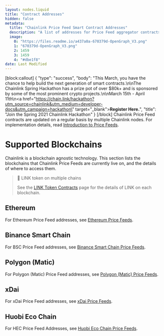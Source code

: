 ```yaml
---
layout: nodes.liquid
title: "Contract Addresses"
hidden: false
metadata: 
  title: "Chainlink Price Feed Smart Contract Addresses"
  description: "A list of addresses for Price Feed aggregator contracts on supported networks."
  image: 
    0: "https://files.readme.io/a437a0a-670379d-OpenGraph_V3.png"
    1: "670379d-OpenGraph_V3.png"
    2: 1459
    3: 1459
    4: "#dbe1f8"
date: Last Modified
---
```

[block:callout]
{
  "type": "success",
  "body": "This March, you have the chance to help build the next generation of smart contracts.\n\nThe Chainlink Spring Hackathon has a prize pot of over $80k+ and is sponsored by some of the most prominent crypto projects.\n\nMarch 15th - April 11th\n<a href=\"https://chain.link/hackathon?utm_source=chainlink&utm_medium=developer-docs&utm_campaign=hackathon\" target=\"_blank\"><b>Register Here.</b></a>",
  "title": "Join the Spring 2021 Chainlink Hackathon"
}
[/block]
Chainlink Price Feed contracts are updated on a regular basis by multiple Chainlink nodes. For implementation details, read [Introduction to Price Feeds](doc:using-chainlink-reference-contracts).

# Supported Blockchains

Chainlink is a blockchain agnostic technology. This section lists the blockchains that Chainlink Price Feeds are currently live on, and the details of where to access them.

> 📘 LINK token on multiple chains
>
> See the [LINK Token Contracts](doc:link-token-contracts) page for the details of LINK on each blockchain.

## Ethereum

For Ethereum Price Feed addresses, see [Ethereum Price Feeds](doc:ethereum-addresses).

## Binance Smart Chain

For BSC Price Feed addresses, see [Binance Smart Chain Price Feeds](doc:binance-smart-chain-addresses).

## Polygon (Matic)

For Polygon (Matic) Price Feed addresses, see [Polygon (Matic) Price Feeds](doc:matic-addresses).

## xDai

For xDai Price Feed addresses, see [xDai Price Feeds](doc:xdai-price-feeds).

## Huobi Eco Chain

For HEC Price Feed Addresses, see [Huobi Eco Chain Price Feeds](doc:huobi-eco-chain-price-feeds).